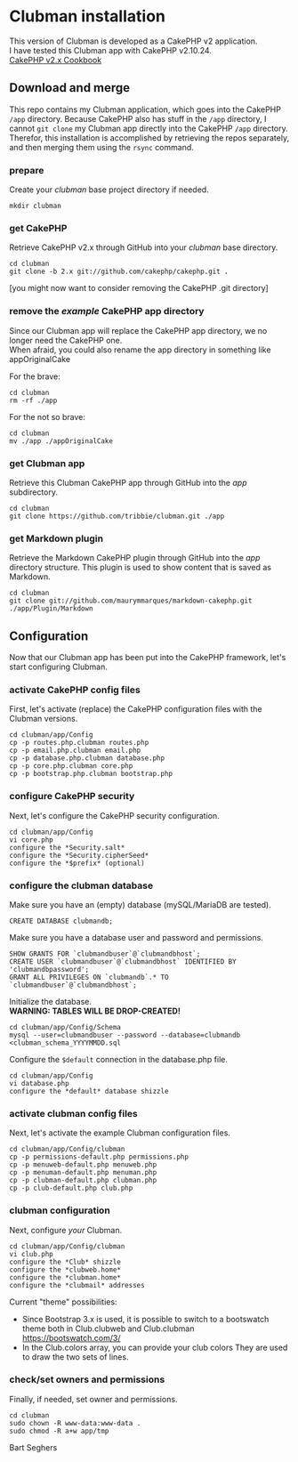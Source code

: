 Clubman installation
====================

This version of Clubman is developed as a CakePHP v2 application.  
I have tested this Clubman app with CakePHP v2.10.24.  
[CakePHP v2.x Cookbook](https://book.cakephp.org/2/en/index.html)


## Download and merge

This repo contains my Clubman application, which goes into the CakePHP `/app` directory. Because CakePHP also has stuff in the `/app` directory, I cannot `git clone` my Clubman app directly into the CakePHP `/app` directory. Therefor, this installation is accomplished by retrieving the repos separately, and then merging them using the `rsync` command.


### prepare

Create your *clubman* base project directory if needed.

    mkdir clubman


### get CakePHP

Retrieve CakePHP v2.x through GitHub into your *clubman* base directory.

    cd clubman
    git clone -b 2.x git://github.com/cakephp/cakephp.git .

[you might now want to consider removing the CakePHP .git directory]


### remove the *example* CakePHP app directory

Since our Clubman app will replace the CakePHP app directory, we no longer need the CakePHP one.  
When afraid, you could also rename the app directory in something like appOriginalCake

For the brave:

    cd clubman
    rm -rf ./app

For the not so brave:

    cd clubman
    mv ./app ./appOriginalCake


### get Clubman app

Retrieve this Clubman CakePHP app through GitHub into the *app* subdirectory.

    cd clubman
    git clone https://github.com/tribbie/clubman.git ./app


### get Markdown plugin

Retrieve the Markdown CakePHP plugin through GitHub into the *app* directory structure.
This plugin is used to show content that is saved as Markdown.

    cd clubman
    git clone git://github.com/maurymmarques/markdown-cakephp.git ./app/Plugin/Markdown


## Configuration

Now that our Clubman app has been put into the CakePHP framework, let's start configuring Clubman.


### activate CakePHP config files

First, let's activate (replace) the CakePHP configuration files with the Clubman versions.

    cd clubman/app/Config
    cp -p routes.php.clubman routes.php
    cp -p email.php.clubman email.php
    cp -p database.php.clubman database.php
    cp -p core.php.clubman core.php
    cp -p bootstrap.php.clubman bootstrap.php


### configure CakePHP security

Next, let's configure the CakePHP security configuration.

    cd clubman/app/Config
    vi core.php
    configure the *Security.salt*
    configure the *Security.cipherSeed*
    configure the *$prefix* (optional)


### configure the clubman database

Make sure you have an (empty) database (mySQL/MariaDB are tested).

    CREATE DATABASE clubmandb;

Make sure you have a database user and password and permissions.

    SHOW GRANTS FOR `clubmandbuser`@`clubmandbhost`;
    CREATE USER `clubmandbuser`@`clubmandbhost` IDENTIFIED BY 'clubmandbpassword';
    GRANT ALL PRIVILEGES ON `clubmandb`.* TO `clubmandbuser`@`clubmandbhost`;

Initialize the database.  
**WARNING: TABLES WILL BE DROP-CREATED!**

    cd clubman/app/Config/Schema
    mysql --user=clubmandbuser --password --database=clubmandb <clubman_schema_YYYYMMDD.sql

Configure the `$default` connection in the database.php file.

    cd clubman/app/Config
    vi database.php
    configure the *default* database shizzle


### activate clubman config files

Next, let's activate the example Clubman configuration files.

    cd clubman/app/Config/clubman
    cp -p permissions-default.php permissions.php
    cp -p menuweb-default.php menuweb.php
    cp -p menuman-default.php menuman.php
    cp -p clubman-default.php clubman.php
    cp -p club-default.php club.php


### clubman configuration

Next, configure *your* Clubman.

    cd clubman/app/Config/clubman
    vi club.php
    configure the *Club* shizzle
    configure the *clubweb.home*
    configure the *clubman.home*
    configure the *clubmail* addresses

Current "theme" possibilities:

- Since Bootstrap 3.x is used, it is possible to switch to a bootswatch theme both in Club.clubweb and Club.clubman
  https://bootswatch.com/3/
- In the Club.colors array, you can provide your club colors
  They are used to draw the two sets of lines.


### check/set owners and permissions

Finally, if needed, set owner and permissions.

    cd clubman
    sudo chown -R www-data:www-data .
    sudo chmod -R a+w app/tmp


Bart Seghers
